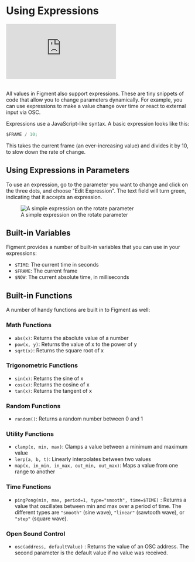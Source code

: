 # Using Expressions

<div class="video-wrapper">
  <iframe  src="https://www.youtube-nocookie.com/embed/Zo2Oev1pz10" frameborder="0" allow="accelerometer; autoplay; clipboard-write; encrypted-media; gyroscope; picture-in-picture; web-share" allowfullscreen></iframe>
</div>

<br/>

All values in Figment also support expressions. These are tiny snippets of code that allow you to change parameters dynamically. For example, you can use expressions to make a value change over time or react to external input via OSC.

Expressions use a JavaScript-like syntax. A basic expression looks like this:

```js
$FRAME / 10;
```

This takes the current frame (an ever-increasing value) and divides it by 10, to slow down the rate of change.

## Using Expressions in Parameters

To use an expression, go to the parameter you want to change and click on the three dots, and choose "Edit Expression". The text field will turn green, indicating that it accepts an expression.

<figure><img src="/img/expressions/simple-expression.png" alt="A simple expression on the rotate parameter"/><figcaption>A simple expression on the rotate parameter</figcaption></figure>

## Built-in Variables

Figment provides a number of built-in variables that you can use in your expressions:

- `$TIME`: The current time in seconds
- `$FRAME`: The current frame
- `$NOW`: The current absolute time, in milliseconds

## Built-in Functions

A number of handy functions are built in to Figment as well:

### Math Functions

- `abs(x)`: Returns the absolute value of a number
- `pow(x, y)`: Returns the value of x to the power of y
- `sqrt(x)`: Returns the square root of x

### Trigonometric Functions

- `sin(x)`: Returns the sine of x
- `cos(x)`: Returns the cosine of x
- `tan(x)`: Returns the tangent of x

### Random Functions

- `random()`: Returns a random number between 0 and 1

### Utility Functions

- `clamp(x, min, max)`: Clamps a value between a minimum and maximum value
- `lerp(a, b, t)`: Linearly interpolates between two values
- `map(x, in_min, in_max, out_min, out_max)`: Maps a value from one range to another

### Time Functions

- `pingPong(min, max, period=1, type="smooth", time=$TIME)` : Returns a value that oscillates between min and max over a period of time. The different types are `"smooth"` (sine wave), `"linear"` (sawtooth wave), or `"step"` (square wave).

### Open Sound Control

- `osc(address, defaultValue)` : Returns the value of an OSC address. The second parameter is the default value if no value was received.

